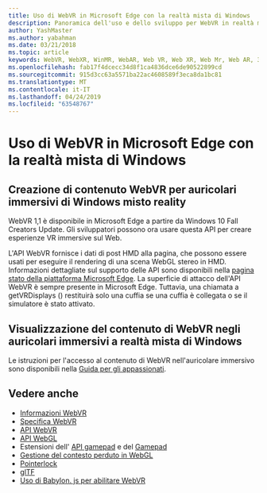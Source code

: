 ```yaml
---
title: Uso di WebVR in Microsoft Edge con la realtà mista di Windows
description: Panoramica dell'uso e dello sviluppo per WebVR in realtà mista di Windows
author: YashMaster
ms.author: yabahman
ms.date: 03/21/2018
ms.topic: article
keywords: WebVR, WebXR, WinMR, WebAR, Web VR, Web XR, Web Mr, Web AR, 360, 360 video, 360 video, 360 Photo, 360 photos, 360 content, immersive Web, immersiveweb, IW
ms.openlocfilehash: fab17f4dcecc34d8f1ca4836dce6de90522899cd
ms.sourcegitcommit: 915d3cc63a5571ba22ac4608589f3eca8da1bc81
ms.translationtype: MT
ms.contentlocale: it-IT
ms.lasthandoff: 04/24/2019
ms.locfileid: "63548767"
---
```

# <a name="using-webvr-in-microsoft-edge-with-windows-mixed-reality"></a>Uso di WebVR in Microsoft Edge con la realtà mista di Windows

## <a name="creating-webvr-content-for-windows-mixed-reality-immersive-headsets"></a>Creazione di contenuto WebVR per auricolari immersivi di Windows misto reality

WebVR 1,1 è disponibile in Microsoft Edge a partire da Windows 10 Fall Creators Update. Gli sviluppatori possono ora usare questa API per creare esperienze VR immersive sul Web.

L'API WebVR fornisce i dati di post HMD alla pagina, che possono essere usati per eseguire il rendering di una scena WebGL stereo in HMD. Informazioni dettagliate sul supporto delle API sono disponibili nella [pagina stato della piattaforma Microsoft Edge](https://developer.microsoft.com/microsoft-edge/platform/status/webvr/). La superficie di attacco dell'API WebVR è sempre presente in Microsoft Edge. Tuttavia, una chiamata a getVRDisplays () restituirà solo una cuffia se una cuffia è collegata o se il simulatore è stato attivato.

## <a name="viewing-webvr-content-in-windows-mixed-reality-immersive-headsets"></a>Visualizzazione del contenuto di WebVR negli auricolari immersivi a realtà mista di Windows

Le istruzioni per l'accesso al contenuto di WebVR nell'auricolare immersivo sono disponibili nella [Guida per gli appassionati](https://docs.microsoft.com/windows/mixed-reality/enthusiast-guide/webvr).

## <a name="see-also"></a>Vedere anche
* [Informazioni WebVR](http://webvr.info)
* [Specifica WebVR](https://w3c.github.io/webvr/)
* [API WebVR](https://msdn.microsoft.com/library/mt806281(v=vs.85).aspx)
* [API WebGL](https://msdn.microsoft.com/library/bg182648(v=vs.85).aspx)
* Estensioni dell' [API gamepad](https://msdn.microsoft.com/library/dn743630(v=vs.85).aspx) e del [Gamepad](https://w3c.github.io/gamepad/extensions.html)
* [Gestione del contesto perduto in WebGL](https://www.khronos.org/webgl/wiki/HandlingContextLost)
* [Pointerlock](http://www.w3.org/TR/pointerlock/)
* [glTF](https://www.khronos.org/gltf)
* [Uso di Babylon. js per abilitare WebVR](https://docs.microsoft.com/windows/uwp/get-started/adding-webvr-to-a-babylonjs-game)

